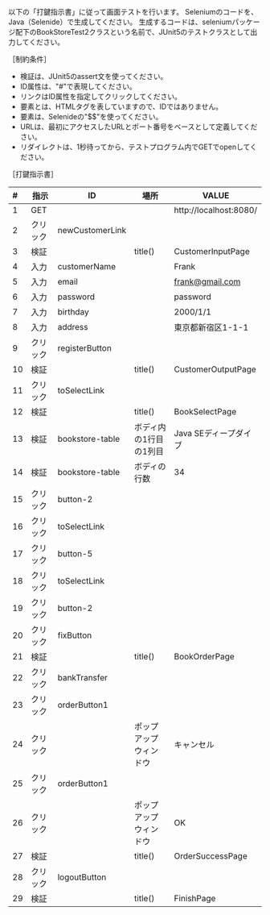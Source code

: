 以下の「打鍵指示書」に従って画面テストを行います。
Seleniumのコードを、Java（Selenide）で生成してください。
生成するコードは、seleniumパッケージ配下のBookStoreTest2クラスという名前で、JUnit5のテストクラスとして出力してください。

［制約条件］

* 検証は、JUnit5のassert文を使ってください。
* ID属性は、"#"で表現してください。
* リンクはID属性を指定してクリックしてください。
* 要素とは、HTMLタグを表していますので、IDではありません。
* 要素は、Selenideの"$$"を使ってください。
* URLは、最初にアクセスしたURLとポート番号をベースとして定義してください。
* リダイレクトは、1秒待ってから、テストプログラム内でGETでopenしてください。

［打鍵指示書］

|#|指示|ID|場所|VALUE|
|:--|--|--|--|--|
|1|GET|||http://localhost:8080/|
|2|クリック|newCustomerLink|||
|3|検証||title()|CustomerInputPage|
|4|入力|customerName||Frank|
|5|入力|email||frank@gmail.com|
|6|入力|password||password|
|7|入力|birthday||2000/1/1|
|8|入力|address||東京都新宿区1-1-1|
|9|クリック|registerButton|||
|10|検証||title()|CustomerOutputPage|
|11|クリック|toSelectLink|||
|12|検証||title()|BookSelectPage|
|13|検証|bookstore-table|ボディ内の1行目の1列目|Java SEディープダイブ|
|14|検証|bookstore-table|ボディの行数|34|
|15|クリック|button-2|||
|16|クリック|toSelectLink|||
|17|クリック|button-5|||
|18|クリック|toSelectLink|||
|19|クリック|button-2|||
|20|クリック|fixButton|||
|21|検証||title()|BookOrderPage|
|22|クリック|bankTransfer|||
|23|クリック|orderButton1|||
|24|クリック||ポップアップウィンドウ|キャンセル|
|25|クリック|orderButton1|||
|26|クリック||ポップアップウィンドウ|OK|
|27|検証||title()|OrderSuccessPage|
|28|クリック|logoutButton|||
|29|検証||title()|FinishPage|








